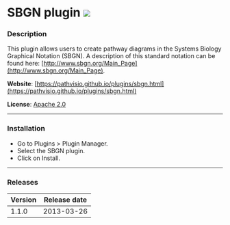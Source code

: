 # SBGN plugin ![](/images/plugins/wikipathways.png)

### Description

This plugin allows users to create pathway diagrams in the Systems Biology Graphical Notation (SBGN).
A description of this standard notation can be found here:
[http://www.sbgn.org/Main_Page](http://www.sbgn.org/Main_Page).

**Website**: [https://pathvisio.github.io/plugins/sbgn.html](https://pathvisio.github.io/plugins/sbgn.html)

**License**: [Apache 2.0](http://www.apache.org/licenses/LICENSE-2.0)

----

### Installation
* Go to Plugins > Plugin Manager. 
* Select the SBGN plugin.
* Click on Install.

---- 

### Releases

| Version | Release date |
| ------- |:------------:| 
| 1.1.0   | 2013-03-26   |  

